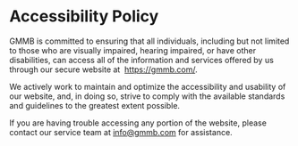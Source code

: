 


























Accessibility Policy
====================

 
























GMMB is committed to ensuring that all individuals, including but not limited to those who are visually impaired, hearing impaired, or have other disabilities, can access all of the information and services offered by us through our secure website at  <https://gmmb.com/>. 


We actively work to maintain and optimize the accessibility and usability of our website, and, in doing so, strive to comply with the available standards and guidelines to the greatest extent possible.


If you are having trouble accessing any portion of the website, please contact our service team at [info@gmmb.com](mailto:info@gmmb.com) for assistance.

 


























